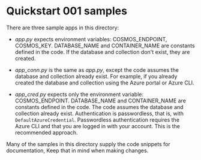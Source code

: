 # Quickstart 001 samples

There are three sample apps in this directory:

* *app.py* expects environment variables: COSMOS_ENDPOINT, COSMOS_KEY. DATABASE_NAME and CONTAINER_NAME are constants defined in the code. If the database and collection don't exist, they are created.

* *app_conn.py* is the same as *app.py*, except the code assumes the database and collection already exist. For example, if you already created the database and collection using the Azure portal or Azure CLI.

* *app_cred.py* expects only the environment variable: COSMOS_ENDPOINT. DATABASE_NAME and CONTAINER_NAME are constants defined in the code. The code assumes the database and collection already exist. Authentication is passwordless, that is, with `DefaultAzureCredential`. Passwordless authentication requires the Azure CLI and that you are logged in with your account. This is the recommended approach.

Many of the samples in this directory supply the code snippets for documentation, Keep that in mind when making changes.
